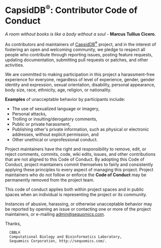 # CapsidDB<sup>®</sup>: Contributor Code of Conduct
<i>A room without books is like a body without a soul</i> - <b>Marcus Tullius Cicero</b>.

As contributors and maintainers of [CapsidDB<sup>®</sup>](https://github.com/CapsidDB) project, and in the interest of fostering an open and welcoming community, we pledge to respect all people who contribute through reporting issues, posting feature requests, updating documentation, submitting pull requests or patches, and other activities.

We are committed to making participation in this project a harassment-free experience for everyone, regardless of level of experience, gender, gender identity and expression, sexual orientation, disability, personal appearance, body size, race, ethnicity, age, religion, or nationality.

<b>Examples</b> of unacceptable behavior by participants include:

* The use of sexualized language or imagery,
* Personal attacks,
* Trolling or insulting/derogatory comments,
* Public or private harassment,
* Publishing other's private information, such as physical or electronic addresses, without explicit permission, and
* Other unethical or unprofessional conduct.

Project maintainers have the right and responsibility to remove, edit, or reject comments, commits, code, wiki edits, issues, and other contributions that are not aligned to this Code of Conduct. By adopting this Code of Conduct, project maintainers commit themselves to fairly and consistently applying these principles to every aspect of managing this project. Project maintainers who do not follow or enforce the <b>Code of Conduct</b> may be permanently removed from the project team.

This code of conduct applies both within project spaces and in public spaces when an individual is representing the project or its community.

Instances of abusive, harassing, or otherwise unacceptable behavior may be reported by opening an issue or contacting one or more of the project maintainers, or e-mailing [admin@sequomics.com](mailto:admin@sequomics.com).

Thanks,
```
  CBBL®
  Computational Biology and Bioinformatics Laboratory,
  Sequømics Corporation, http://sequomics.com/.
```
